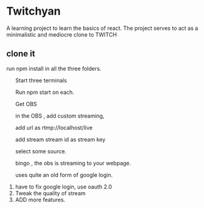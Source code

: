 <h1> Twitchyan </h1>

A learning project to learn the basics of react. The project serves to act as a minimalistic and mediocre clone to TWITCH

<h2> clone it </h2>

<p>run npm install in all the three folders. <p>
  <p>
<ul>Start three terminals</ul>
<ul>Run npm start on each.</ul>
<ul>Get OBS</ul>
<ul>in the OBS , add custom streaming,</ul>
<ul>add url as rtmp://localhost/live</ul>
<ul>add stream  stream id as stream key</ul>
<ul>select some source. </ul>
<ul>bingo , the obs is streaming to your webpage. </ul>
<ul>uses quite an old form of google login. </ul>
</p>

1. have to fix google login, use oauth 2.0
2. Tweak the quality of stream
3. ADD more features. 
